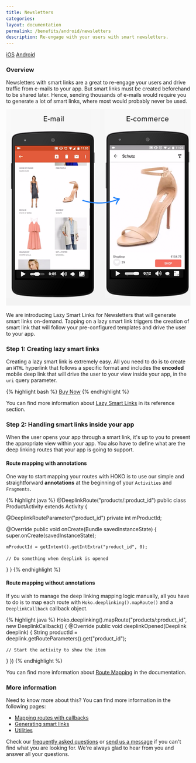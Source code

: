 ```yaml
---
title: Newsletters
categories:
layout: documentation
permalink: /benefits/android/newsletters
description: Re-engage with your users with smart newsletters.
---
```


<a href="http://support.hokolinks.com/benefits/newsletters/" class="tab">iOS</a>
<a href="#" class="tab active">Android</a>

### Overview

Newsletters with smart links are a great to re-engage your users and drive traffic from e-mails to
your app. But smart links must be created beforehand to be shared later.
Hence, sending thousands of e-mails would require you to generate a lot of smart links, where most
would probably never be used.

![Newsletter](/assets/images/newsletters.png)

We are introducing Lazy Smart Links for Newsletters that will generate smart links
on-demand. Tapping on a lazy smart link triggers the creation of smart link that will follow your
pre-configured templates and drive the user to your app.

### Step 1: Creating lazy smart links

Creating a lazy smart link is extremely easy. All you need to do is to create an `HTML` hyperlink
that follows a specific format and includes the **encoded** mobile deep link that will drive the
user to your view inside your app, in the `uri` query parameter.

{% highlight bash %}
<a href="http://yourapp.hoko.link/lazy?uri=products%2F">Buy Now</a>
{% endhighlight %}

You can find more information about [Lazy Smart Links](http://support.hokolinks.com/api/rest-creating-lazy-smartlinks/) in its reference section.

### Step 2: Handling smart links inside your app

When the user opens your app through a smart link, it's up to you to present the appropriate view
within your app. You also have to define what are the deep linking routes that your app is going to
support.

#### Route mapping with annotations

One way to start mapping your routes with HOKO is to use our simple and straightforward
**annotations** at the beginning of your `Activities` and `Fragments`.

{% highlight java %}
@DeeplinkRoute("products/:product_id")
public class ProductActivity extends Activity {

  @DeeplinkRouteParameter("product_id")
  private int mProductId;

  @Override
  public void onCreate(Bundle savedInstanceState) {
    super.onCreate(savedInstanceState);

    mProductId = getIntent().getIntExtra("product_id", 0);

    // Do something when deeplink is opened
  }
}
{% endhighlight %}

#### Route mapping without annotations

If you wish to manage the deep linking mapping logic manually, all you have to do is to map each
route with `Hoko.deeplinking().mapRoute()` and a `DeeplinkCallback` callback object.

{% highlight java %}
Hoko.deeplinking().mapRoute("products/:product_id", new DeeplinkCallback() {
  @Override
  public void deeplinkOpened(Deeplink deeplink) {
    String productId = deeplink.getRouteParameters().get("product_id");

    // Start the activity to show the item
  }
})
{% endhighlight %}

You can find more information about
[Route Mapping](http://support.hokolinks.com/android/android-deeplinking/#route-mapping-using-annotations)
in the documentation.

### More information

Need to know more about this? You can find more information in the following pages:

- [Mapping routes with callbacks](http://support.hokolinks.com/android/android-deeplinking/#route-mapping-using-annotations)
- [Generating smart links](http://support.hokolinks.com/android/android-deeplinking/#smart-link-generation)
- [Utilities](http://support.hokolinks.com/android/android-utilities/)

Check our [frequently asked questions](http://support.hokolinks.com/faq/) or [send us a message](mailto:support@hokolinks.com) if you can't find what you are looking for. We're always glad
to hear from you and answer all your questions.
